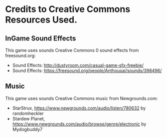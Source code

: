 # Credits to Creative Commons Resources Used.

## InGame Sound Effects
This game uses sounds Creative Commons 0 sound effects from freesound.org:
- Sound Effects: http://dustyroom.com/casual-game-sfx-freebie/
- Sound Effects: https://freesound.org/people/Anthousai/sounds/398496/

## Music
This game uses sounds Creative Commons music from Newgrounds.com:
- StarStrux, https://www.newgrounds.com/audio/listen/780632 by randomheckler
- Stardew Planet, https://www.newgrounds.com/audio/browse/genre/electronic by Mydogbuddy7